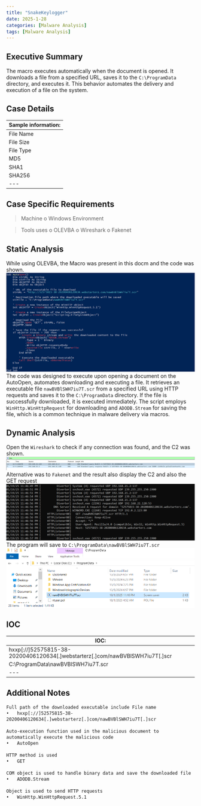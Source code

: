 ```yaml
---
title: "SnakeKeylogger"
date: 2025-1-28
categories: [Malware Analysis]
tags: [Malware Analysis]
---
```


## Executive Summary

The macro executes automatically when the document is opened. It downloads a file from a specified URL, saves it to the `C:\ProgramData` directory, and executes it. This behavior automates the delivery and execution of a file on the system.

## Case Details

| Sample information: | 
|---|
File Name | 715a3d7675672d8474b83bedfee8e594b96856fa34a915debf9ae57c171ee366.docm |
File Size | 15.8 KB |
File Type | Microsoft Office Word Macro-Enabled Document (DOCM) |
MD5 | 9ce250e7dace223506f0d22240530bb6 |
SHA1 | 24a87a2730fb3913369ae8f67ea459afc57976bd |
SHA256 | 715a3d7675672d8474b83bedfee8e594b96856fa34a915debf9ae57c171ee366 |
|---|

## Case Specific Requirements

> Machine
o	Windows Environment

> Tools uses
o	OLEVBA
o	Wireshark
o	Fakenet


## Static Analysis

While using OLEVBA, the Macro was present in this docm and the code was shown.
![img1](assets/1-SnakeKeylogger/image2.png)
The code was designed to execute upon opening a document on the AutoOpen, automates downloading and executing a file. It retrieves an executable file `nawBVBlSWH7iu7T.scr` from a specified URL using HTTP requests and saves it to the `C:\ProgramData` directory. If the file is successfully downloaded, it is executed immediately. The script employs `WinHttp.WinHttpRequest` for downloading and `ADODB.Stream` for saving the file, which is a common technique in malware delivery via macros.

## Dynamic Analysis

Open the `Wireshark` to check if any connection was found, and the C2 was shown.
![img2](assets/1-SnakeKeylogger/image3.png)
Alternative was to `Fakenet` and the result also display the C2 and also the GET request
![img3](assets/1-SnakeKeylogger/image4.png)
The program will save to `C:\ProgramData\nawBVBlSWH7iu7T.scr`
![img4](assets/1-SnakeKeylogger/image5.png)

## IOC

| IOC: | 
|---|
hxxp[://]52575815-38-20200406120634[.]webstarterz[.]com/nawBVBlSWH7iu7T[.]scr | URL |
C:\ProgramData\nawBVBlSWH7iu7T.scr | Excutable Path |
|---|

## Additional Notes
```
Full path of the downloaded executable include File name
•	hxxp[://]52575815-38-20200406120634[.]webstarterz[.]com/nawBVBlSWH7iu7T[.]scr

Auto-execution function used in the malicious document to automatically execute the malicious code
•	AutoOpen

HTTP method is used
•	GET

COM object is used to handle binary data and save the downloaded file
•	ADODB.Stream

Object is used to send HTTP requests
•	WinHttp.WinHttpRequest.5.1
```
